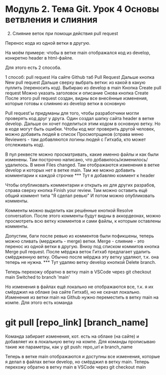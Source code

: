 # Модуль 2. Тема Git. Урок 4 Основы ветвления и слияния

2. Слияние веток при помощи действия pull request



Перенос кода из одной ветки в другую.

На моём примере: чтобы в ветке main отображался код из develop, конкретно header в html-файле.

Для этого есть 2 способа.


1 способ: pull request
На сайте Github таб Pull Request
Дальше кнопка New pull request
Дальше сверху выбрать ветки: из какой в какую пуллить (переносить код).
Выбираю из develop в main
Кнопка Create pull request
Можно указать заголовок и описание
Снова кнопка Create
После этого pull request создан, видны все внесённые изменения, которые готовы к слиянию из develop ветки в основную


Pull request'ы придуманы для того, чтобы разработчики могли проверять код друг у друга.
Один создал шапку сайта header в ветке develop. Дальше он хочет поделиться этим кодом в основную ветку.
Но в коде могут быть ошибки. Чтобы код мог проверить другой человек, можно добавить людей в список Просмотрщиков (справа меню Reviewers - там добавляются логины людей с Гитхаба, кто может отслеживать код).

В пул реквесте можно просматривать, какие именно файлы и как были изменены. Там построчно написано, что добавилось/изменилось/удалилось.
В меня Files changed.
Там отображаются изменения в ветке develop и которых нет в ветке main.
Там же можно добавить комментарии к каждой строчке
*** Тут я добавляю коммент к header

Чтобы опубликовать комментарии и открыть их для других разрабов, справа сверху кнопка Finish your review.
Там можно оставить ещё общий коммент типа "Я сделал ревью"
И потом можно опубликовать комменты.

Комменты можно выделить как решённые кнопкой Resolve conversation.
После этого комменты будут видны в аккордеонах, можно просмотреть всю ветку комментов и сами файлы, к которым оставлены комменты.



Допустим, баги после ревью из комментов были пофикшены, теперь можно сливать (мерджить - merge) ветки.
Merge - слияние - это перенос из одной ветки в другую.
Внизу под списком коммитов кнопка Merge pull request.
После мёрджа веток Гитхаб предлагает удалить смёрдженную ветку. Обычно после мёрджа эту ветку удаляют, т.к. она теперь не нужна.
*** Тут удаляю ветку develop кнопкой Delete branch.

Теперь перехожу обратно в ветку main в VSCode через git checkout main
Switched to branch 'main'

Но изменения в файлах ещё локально не отображаются все, т.к. я их смёрджил на облаке (на сайте Гитхаб), но не скачал локально.
Изменения из ветки main на Github нужно переместить в ветку main на компе.
Для этого есть команда 
# git pull [repo_link] [branch_name]
Команда забирает изменения, кот. есть на облаке (на сайте) и добавляет их в локальную ветку на компе.
Для команды прописываю такие же параметры, как у git push: repo_url и branch_name

Теперь в ветке main отображаются и доступны все изменения, которые я делал в файлах ветки develop, но смёрджил в ветку main.
Теперь перехожу обратно в ветку main в VSCode через git checkout main
